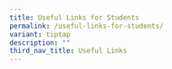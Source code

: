 ```yaml
---
title: Useful Links for Students
permalink: /useful-links-for-students/
variant: tiptap
description: ""
third_nav_title: Useful Links
---
```

<p></p>